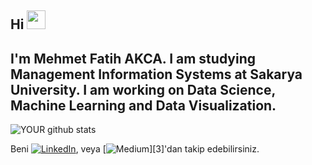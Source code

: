 ## Hi <img src="https://raw.githubusercontent.com/MartinHeinz/MartinHeinz/master/wave.gif" width="30px"> 
## I'm Mehmet Fatih AKCA. I am studying Management Information Systems at Sakarya University. I am working on Data Science, Machine Learning and Data Visualization.


![YOUR github stats](https://github-readme-stats.vercel.app/api?username=mfakca)


<!-- Actual text -->

Beni [![LinkedIn][1.2]][1], veya [![Medium][3.2]][3]'dan takip edebilirsiniz.

<!-- Icons -->

[1.2]: https://raw.githubusercontent.com/MartinHeinz/MartinHeinz/master/linkedin-3-16.png (LinkedIn icon without padding)
[3.2]: https://seeklogo.com/images/M/medium-logo-93CDCF6451-seeklogo.com.png (Medium icon without padding)

<!-- Links to your social media accounts -->

[1]: https://www.linkedin.com/in/mehmet-fatih-akca-8a3188195/
[2]: https://medium.com/@mfakca

<!--
**mfakca/mfakca** is a ✨ _special_ ✨ repository because its `README.md` (this file) appears on your GitHub profile.




